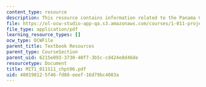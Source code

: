 ```yaml
---
content_type: resource
description: This resource contains information related to the Panama Canal.
file: https://ol-ocw-studio-app-qa.s3.amazonaws.com/courses/1-011-project-evaluation-spring-2011/400198125f46fd88eeef16d79bc4083a_MIT1_011S11_chpt06.pdf
file_type: application/pdf
learning_resource_types: []
ocw_type: OCWFile
parent_title: Textbook Resources
parent_type: CourseSection
parent_uid: 6215e093-3730-40f7-3b5c-cd424e8d46de
resourcetype: Document
title: MIT1_011S11_chpt06.pdf
uid: 40019812-5f46-fd88-eeef-16d79bc4083a
---
```

